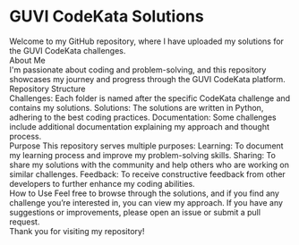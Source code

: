 # GUVI CodeKata Solutions
Welcome to my GitHub repository, where I have uploaded my solutions for the GUVI CodeKata challenges.
<br>
About Me
<br>
I'm passionate about coding and problem-solving, and this repository showcases my journey and progress through the GUVI CodeKata platform.
<br>
Repository Structure
<br>
Challenges: Each folder is named after the specific CodeKata challenge and contains my solutions.
Solutions: The solutions are written in Python, adhering to the best coding practices.
Documentation: Some challenges include additional documentation explaining my approach and thought process.
<br>
Purpose
This repository serves multiple purposes:
Learning: To document my learning process and improve my problem-solving skills.
Sharing: To share my solutions with the community and help others who are working on similar challenges.
Feedback: To receive constructive feedback from other developers to further enhance my coding abilities.
<br>
How to Use
Feel free to browse through the solutions, and if you find any challenge you’re interested in, you can view my approach. If you have any suggestions or improvements, please open an issue or submit a pull request.
<br>
Thank you for visiting my repository!
